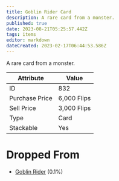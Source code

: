 ```yaml
---
title: Goblin Rider Card
description: A rare card from a monster.
published: true
date: 2023-08-21T05:25:57.442Z
tags: items
editor: markdown
dateCreated: 2023-02-17T06:44:53.586Z
---
```


A rare card from a monster.

|Attribute|Value|
|-|-|
|ID|832|
|Purchase Price|6,000 Flips|
|Sell Price|3,000 Flips|
|Type|Card|
|Stackable|Yes|


# Dropped From
 * [Goblin Rider](/monsters/goblin-rider) (0.1%)
